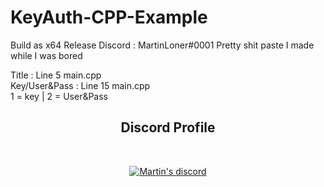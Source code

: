 # KeyAuth-CPP-Example

Build as x64 Release
Discord : MartinLoner#0001
Pretty shit paste I made while I was bored

Title : Line 5 main.cpp   
Key/User&Pass : Line 15 main.cpp   
1 = key | 2 = User&Pass

<h2 align="center">Discord Profile</h2><br>
  <p align="center">
    <a href="https://discord.io/MartinLoner">
        <img title="Martin's discord server" alt="Martin's discord" src="https://discord.c99.nl/widget/theme-4/811840938724163584.png"/>
    </a>
</p>
